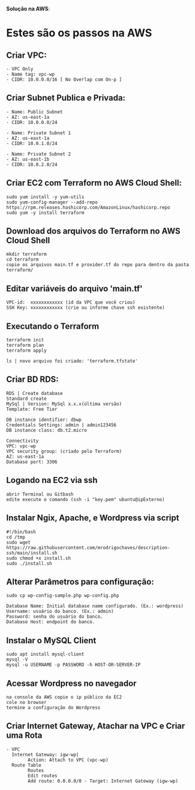  **Solução na AWS**:

# Estes são os passos na AWS


## Criar VPC:
    - VPC Only
    - Name tag: vpc-wp
    - CIDR: 10.0.0.0/16 [ No Overlap com On-p ]

## Criar Subnet Publica e Privada:
    - Name: Public Subnet
    - AZ: us-east-1a
    - CIDR: 10.0.0.0/24

    - Name: Private Subnet 1
    - AZ: us-east-1a
    - CIDR: 10.0.1.0/24

    - Name: Private Subnet 2
    - AZ: us-east-1b
    - CIDR: 10.0.2.0/24

## Criar EC2 com Terraform no AWS Cloud Shell:
  
    sudo yum install -y yum-utils
    sudo yum-config-manager --add-repo 
    https://rpm.releases.hashicorp.com/AmazonLinux/hashicorp.repo
    sudo yum -y install terraform

## Download dos arquivos do Terraform no AWS Cloud Shell
    
    mkdir terraform
    cd terraform
    copie os arquivos main.tf e provider.tf do repo para dentro da pasta terraform/ 
    
## Editar variáveis do arquivo 'main.tf'
    VPC-id:  xxxxxxxxxxxx (id da VPC que você criou)
    SSH Key: xxxxxxxxxxxx (crie ou informe chave ssh existente)
    
## Executando o Terraform

    terraform init
    terraform plan
    terraform apply

    ls | novo arquivo foi criado: 'terraform.tfstate'

## Criar BD RDS:

    RDS | Create database
    Standard create
    MySql | Version: MySql x.x.x(última versão)
    Template: Free Tier

    DB instance identifier: dbwp
    Credentials Settings: admin | admin123456
    DB instance class: db.t2.micro

    Connectivity
    VPC: vpc-wp
    VPC security group: (criado pelo Terraform)
    AZ: us-east-1a
    Database port: 3306

## Logando na EC2 via ssh
    abrir Terminal ou Gitbash
    edite execute o comando (ssh -i "key.pem" ubuntu@ipExterno)
    
## Instalar Ngix, Apache, e Wordpress via script
    #!/bin/bash
    cd /tmp
    sudo wget https://raw.githubusercontent.com/mrodrigochaves/description-ssh/main/install.sh
    sudo chmod +x install.sh
    sudo ./install.sh

## Alterar Parâmetros para configuração:
    sudo cp wp-config-sample.php wp-config.php
    
    Database Name: Initial database name configurado. (Ex.: wordpress)
    Username: usuário do banco. (Ex.: admin)
    Password: senha do usuário do banco.
    Database Host: endpoint do banco.

## Instalar o MySQL Client
    sudo apt install mysql-client
    mysql -V
    mysql -u USERNAME -p PASSWORD -h HOST-OR-SERVER-IP
    
## Acessar Wordpress no navegador
    na console da AWS copie o ip público da EC2
    cole no browser
    termine a configuração do Wordpress

## Criar Internet Gateway, Atachar na VPC e Criar uma Rota

    - VPC 
      Internet Gateway: igw-wp| 
            Action: Attach to VPC (vpc-wp)
      Route Table 
            Routes
            Edit routes 
            Add route: 0.0.0.0/0 - Target: Internet Gateway (igw-wp)
